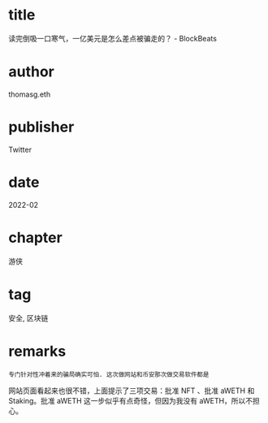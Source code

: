 # title
读完倒吸一口寒气，一亿美元是怎么差点被骗走的？ - BlockBeats

# author
thomasg.eth

# publisher
Twitter

# date
2022-02

# chapter
游侠

# tag
安全, 区块链

# remarks
`专门针对性冲着来的骗局确实可怕. 这次做网站和币安那次做交易软件都是`

网站页面看起来也很不错，上面提示了三项交易：批准 NFT 、批准 aWETH 和 Staking。批准 aWETH 这一步似乎有点奇怪，但因为我没有 aWETH，所以不担心。
